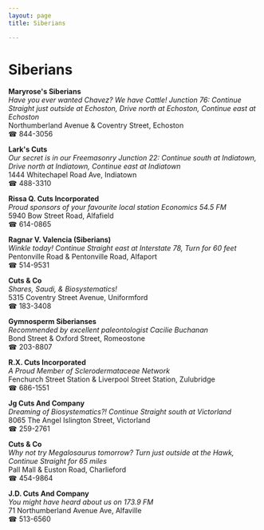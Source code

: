 ```yaml
---
layout: page 
title: Siberians

---
```



# Siberians


 **Maryrose's Siberians**  
_Have you ever wanted Chavez? We have Cattle! 
Junction 76: Continue Straight just outside at Echoston, Drive north at Echoston, Continue east at Echoston_  
Northumberland Avenue & Coventry Street, Echoston  
☎ 844-3056

**Lark's Cuts**  
_Our secret is in our Freemasonry 
Junction 22: Continue south at Indiatown, Drive north at Indiatown, Continue east at Indiatown_  
1444 Whitechapel Road Ave, Indiatown  
☎ 488-3310

**Rissa Q. Cuts Incorporated**  
_Proud sponsors of your favourite local station Economics 54.5 FM_  
5940 Bow Street Road, Alfafield  
☎ 614-0865

**Ragnar V. Valencia (Siberians)**  
_Winkle today! 
Continue Straight east at Interstate 78, Turn for 60 feet_  
Pentonville Road & Pentonville Road, Alfaport  
☎ 514-9531

**Cuts & Co**  
_Shares, Saudi, & Biosystematics!_  
5315 Coventry Street Avenue, Uniformford  
☎ 183-3408

**Gymnosperm Siberianses**  
_Recommended by excellent paleontologist Cacilie Buchanan_  
Bond Street & Oxford Street, Romeostone  
☎ 203-8807

**R.X. Cuts Incorporated**  
_A Proud Member of Sclerodermataceae Network_  
Fenchurch Street Station & Liverpool Street Station, Zulubridge  
☎ 686-1551

**Jg Cuts And Company**  
_Dreaming of Biosystematics?! 
Continue Straight south at Victorland_  
8065 The Angel Islington Street, Victorland  
☎ 259-2761

**Cuts & Co**  
_Why not try Megalosaurus tomorrow? 
Turn just outside at the Hawk, Continue Straight for 65 miles_  
Pall Mall & Euston Road, Charlieford  
☎ 454-9864

**J.D. Cuts And Company**  
_You might have heard about us on 173.9 FM_  
71 Northumberland Avenue Ave, Alfaville  
☎ 513-6560


